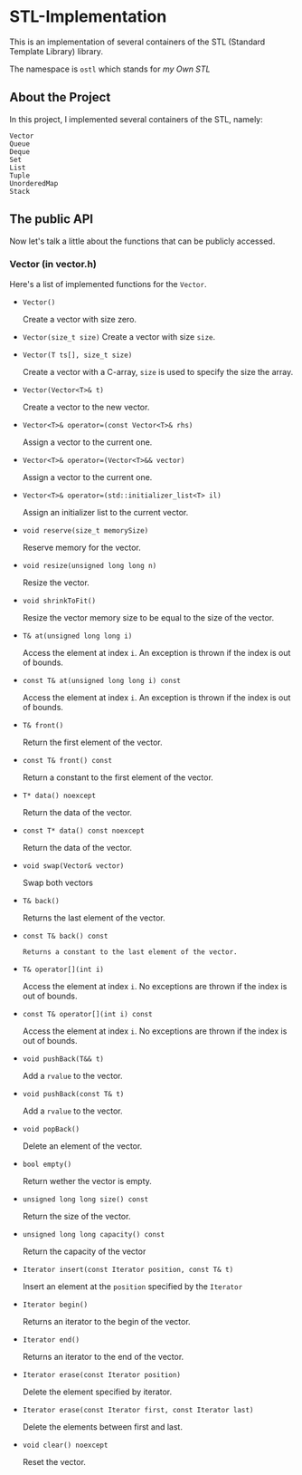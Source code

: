 
# STL-Implementation

This is an implementation of several containers of the STL (Standard Template
Library) library.

The namespace is `ostl` which stands for  *my Own STL*

## About the Project

In this project, I implemented several containers of the STL, namely:

```
Vector
Queue
Deque
Set
List
Tuple
UnorderedMap
Stack
```

## The public API

Now let's talk a little about the functions that can be publicly accessed.

### Vector (in vector.h)

Here's a list of implemented functions for the `Vector`.

* `Vector()`
  
  Create a vector with size zero.

* `Vector(size_t size)`
  Create a vector with size `size`.

* `Vector(T ts[], size_t size)`

  Create a vector with a C-array, `size` is used to specify the size the array.

* `Vector(Vector<T>& t)`

  Create a vector to the new vector.

* `Vector<T>& operator=(const Vector<T>& rhs)`

    Assign a vector to the current one.

* `Vector<T>& operator=(Vector<T>&& vector)`

    Assign a vector to the current one.
* `Vector<T>& operator=(std::initializer_list<T> il)`

    Assign an initializer list to the current vector.
    
* `void reserve(size_t memorySize)`

    Reserve memory for the vector.

* `void resize(unsigned long long n)`
  
  Resize the vector.
  
* `void shrinkToFit()`

    Resize the vector memory size to be equal to the size of the vector.

* `T& at(unsigned long long i)`
  
  Access the element at index `i`. An exception is thrown if the index is out of
  bounds.

* `const T& at(unsigned long long i) const`
  
  Access the element at index `i`. An exception is thrown if the index is out of
  bounds.

* `T& front()`

    Return the first element of the vector.
    
* `const T& front() const`

    Return a constant to the first element of the vector.
    
* `T* data() noexcept`
  
  Return the data of the vector.
  
* `const T* data() const noexcept`
  
  Return the data of the vector.

* `void swap(Vector& vector)`

    Swap both vectors
    
* `T& back()`

    Returns the last element of the vector.
    
* `const T& back() const`

      Returns a constant to the last element of the vector.


* `T& operator[](int i)`

  Access the element at index `i`. No exceptions are thrown if the index is out of
  bounds.

* `const T& operator[](int i) const`

  Access the element at index `i`. No exceptions are thrown if the index is out of
  bounds.
  
* `void pushBack(T&& t)`

    Add a `rvalue` to the vector.
* `void pushBack(const T& t)`

    Add a `rvalue` to the vector.

* `void popBack()`

    Delete an element of the vector.
* `bool empty()`

    Return wether the vector is empty.
    
* `unsigned long long size() const`
  
  Return the size of the vector.
  
* `unsigned long long capacity() const`

    Return the capacity of the vector
    
* `Iterator insert(const Iterator position, const T& t)`

    Insert an element at the `position` specified by the `Iterator`
    
* `Iterator begin()`

    Returns an iterator to the begin of the vector.
* `Iterator end()`

    Returns an iterator to the end of the vector.

* `Iterator erase(const Iterator position)`

    Delete the element specified by iterator.

* `Iterator erase(const Iterator first, const Iterator last)`

    Delete the elements between first and last.

* `void clear() noexcept`

    Reset the vector.
